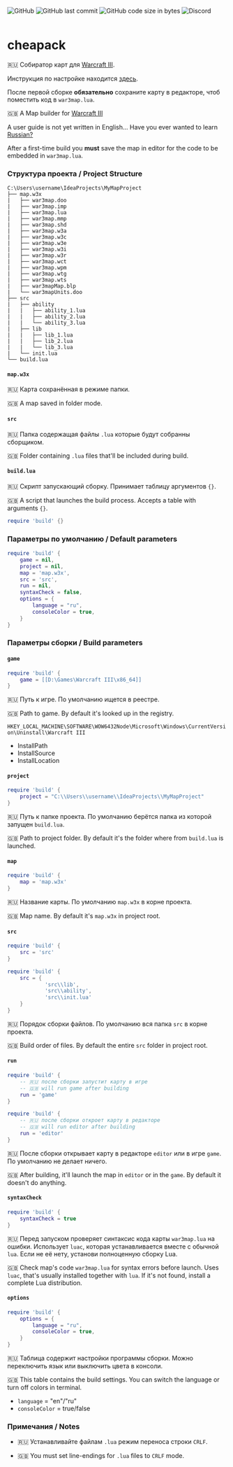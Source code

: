 ![GitHub](https://img.shields.io/github/license/nazarpunk/cheapack?style=flat-square)
![GitHub last commit](https://img.shields.io/github/last-commit/nazarpunk/cheapack?style=flat-square)
![GitHub code size in bytes](https://img.shields.io/github/languages/code-size/nazarpunk/cheapack?style=flat-square)
![Discord](https://img.shields.io/discord/543458159818440705?label=XGM%20-%20discord&style=flat-square)
<p align="center">
  <img src="https://bnetcmsus-a.akamaihd.net/cms/template_resource/DXDAN5KT326U1541005861696.png" alt=""/>
</p>

# cheapack
🇷🇺 Собиратор карт для [Warcraft III](https://playwarcraft3.com/ru-ru/).

Инструкция по настройке находится [здесь](https://xgm.guru/p/wc3/cheapack).

После первой сборке **обязательно** сохраните карту в редакторе, чтоб поместить код в `war3map.lua`.

🇬🇧 A Map builder for [Warcraft III](https://playwarcraft3.com/en-us/)

A user guide is not yet written in English... Have you ever wanted to learn [Russian?](https://xgm.guru/p/wc3/cheapack)

After a first-time build you **must** save the map in editor for the code to be embedded in `war3map.lua`.

### Структура проекта / Project Structure
```
C:\Users\username\IdeaProjects\MyMapProject
├── map.w3x
|   ├── war3map.doo
|   ├── war3map.imp
|   ├── war3map.lua
|   ├── war3map.mmp
|   ├── war3map.shd
|   ├── war3map.w3a
|   ├── war3map.w3c
|   ├── war3map.w3e
|   ├── war3map.w3i
|   ├── war3map.w3r
|   ├── war3map.wct
|   ├── war3map.wpm
|   ├── war3map.wtg
|   ├── war3map.wts
|   ├── war3mapMap.blp
|   └── war3mapUnits.doo
├── src
|   ├── ability
|   |   ├── ability_1.lua
|   |   ├── ability_2.lua
|   |   └── ability_3.lua
|   ├── lib
|   |   ├── lib_1.lua
|   |   ├── lib_2.lua
|   |   └── lib_3.lua
|   └── init.lua
└── build.lua
```
#### `map.w3x`
🇷🇺 Карта сохранённая в режиме папки.

🇬🇧 A map saved in folder mode.

#### `src`
🇷🇺 Папка содержащая файлы `.lua` которые будут собранны сборщиком.

🇬🇧 Folder containing `.lua` files that'll be included during build.

#### `build.lua`
🇷🇺 Скрипт запускающий сборку. Принимает таблицу аргументов `{}`.

🇬🇧 A script that launches the build process. Accepts a table with arguments `{}`.
```lua
require 'build' {}
```
### Параметры по умолчанию / Default parameters
```lua
require 'build' {
    game = nil,
    project = nil,
    map = 'map.w3x',
    src = 'src',
    run = nil,
    syntaxCheck = false,
    options = {
        language = "ru",
        consoleColor = true,
    }
}
```
### Параметры сборки / Build parameters

#### `game`
```lua
require 'build' {
    game = [[D:\Games\Warcraft III\x86_64]]
}
```
🇷🇺 Путь к игре. По умолчанию ищется в реестре.

🇬🇧 Path to game. By default it's looked up in the registry.

``HKEY_LOCAL_MACHINE\SOFTWARE\WOW6432Node\Microsoft\Windows\CurrentVersion\Uninstall\Warcraft III``
- InstallPath
- InstallSource
- InstallLocation

#### `project`
```lua
require 'build' {
    project = "C:\\Users\\username\\IdeaProjects\\MyMapProject"
}
```
🇷🇺 Путь к папке проекта. По умолчанию берётся папка из которой запущен `build.lua`. 

🇬🇧 Path to project folder. By default it's the folder where from `build.lua` is launched.
#### `map`
```lua
require 'build' {
    map = 'map.w3x' 
}
```
🇷🇺 Название карты. По умолчанию `map.w3x` в корне проекта.

🇬🇧 Map name. By default it's `map.w3x` in project root.
#### `src`
```lua
require 'build' {
    src = 'src'
}
```
```lua
require 'build' {
    src = {
            'src\\lib', 
            'src\\ability',
            'src\\init.lua'
    } 
}
```
🇷🇺 Порядок сборки файлов. По умолчанию вся папка `src` в корне проекта.

🇬🇧 Build order of files. By default the entire `src` folder in project root.
#### `run`
```lua
require 'build' {
    -- 🇷🇺 после сборки запустит карту в игре
    -- 🇬🇧 will run game after building
    run = 'game' 
}
```
```lua
require 'build' {
    -- 🇷🇺 после сборки откроет карту в редакторе
    -- 🇬🇧 will run editor after building
    run = 'editor'
}
```
🇷🇺 После сборки открывает карту в редакторе `editor` или в игре `game`. По умолчанию не делает ничего.

🇬🇧 After building, it'll launch the map in `editor` or in the `game`. By default it doesn't do anything.

#### `syntaxCheck`

```lua
require 'build' {
    syntaxCheck = true
}
```
🇷🇺 Перед запуском проверяет синтаксис кода карты `war3map.lua` на ошибки. Использует `luac`, которая устанавливается вместе с обычной `lua`. Если не её нету, установи полноценную сборку Lua.

🇬🇧 Check map's code `war3map.lua` for syntax errors before launch. Uses `luac`, that's usually installed together with `lua`. If it's not found, install a complete Lua distribution.

#### `options`
```lua
require 'build' {
	options = {
		language = "ru",
		consoleColor = true,
	}
}
```
🇷🇺 Таблица содержит настройки программы сборки. Можно переключить язык или выключить цвета в консоли.

🇬🇧 This table contains the build settings. You can switch the language or turn off colors in terminal.

- `language` = "en"/"ru"
- `consoleColor` = true/false

### Примечания / Notes
- 🇷🇺 Устанавливайте файлам `.lua` режим переноса строки `CRLF`. 

- 🇬🇧 You must set line-endings for `.lua` files to `CRLF` mode.



